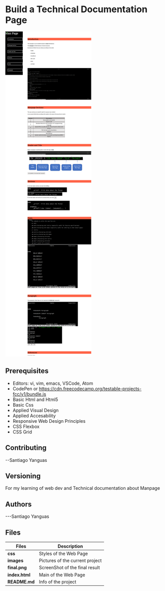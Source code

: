 # Build a Technical Documentation Page

![Manpage](final.png)

## Prerequisites

- Editors: vi, vim, emacs, VSCode, Atom
- CodePen or https://cdn.freecodecamp.org/testable-projects-fcc/v1/bundle.js
- Basic Html and Html5
- Basic Css
- Applied Visual Design
- Applied Accesability
- Responsive Web Design Principles
- CSS Flexbox
- CSS Grid

## Contributing

--Santiago Yanguas

## Versioning

For my learning of web dev and Technical documentation about Manpage

## Authors

---Santiago Yanguas

## Files

| Files          | Description                     |
| -------------- | ------------------------------- |
| **css**        | Styles of the Web Page          |
| **images**     | Pictures of the current project |
| **final.png**  | ScreenShot of the final result  |
| **index.html** | Main of the Web Page            |
| **README.md**  | Info of the project             |
